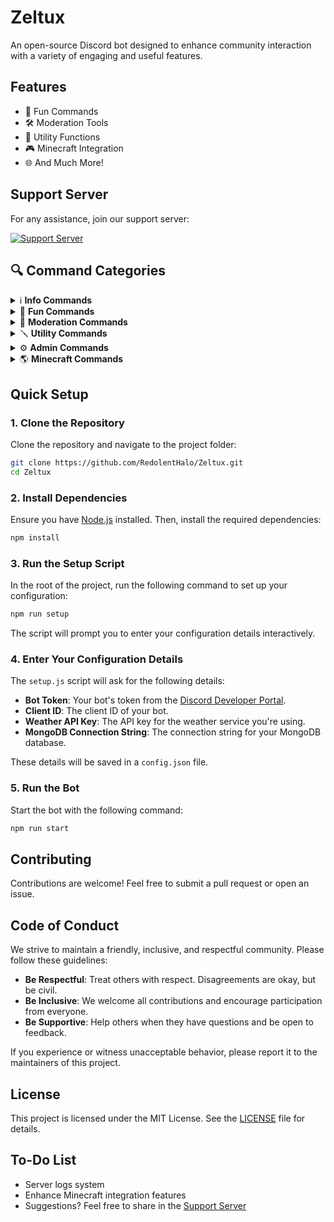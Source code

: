 # Zeltux

An open-source Discord bot designed to enhance community interaction with a variety of engaging and useful features.

## Features

-   🎉 Fun Commands
-   🛠️ Moderation Tools
-   🔧 Utility Functions
-   🎮 Minecraft Integration
-   🌐 And Much More!

## Support Server

For any assistance, join our support server:

<a href="https://discord.gg/M7zYS7vwJW"><img src="https://discord.com/api/guilds/1077990533802229760/widget.png?style=banner2" alt="Support Server"></a>

## 🔍 Command Categories

<details>
<summary>ℹ️ <strong>Info Commands</strong></summary>
<br>

| Command        | Description                            |
| -------------- | -------------------------------------- |
| `/botinfo`     | Display information about the bot      |
| `/help`        | Show help menu with all commands       |
| `/ping`        | Check the bot's response time          |
| `/roleinfo`    | View detailed information about a role |
| `/serverinfo`  | Display information about the server   |
| `/userinfo`    | Show information about a user          |
| `/level`       | Check your current level and XP        |
| `/leaderboard` | View the server's level leaderboard    |

</details>

<details>
<summary>🎈 <strong>Fun Commands</strong></summary>
<br>

| Command         | Description                                |
| --------------- | ------------------------------------------ |
| `/8ball`        | Ask the magic 8-ball a question            |
| `/catfact`      | Get a random fact about cats               |
| `/coinflip`     | Flip a coin                                |
| `/dadjoke`      | Hear a random dad joke                     |
| `/dogfact`      | Get a random fact about dogs               |
| `/joke`         | Receive a random joke                      |
| `/meme`         | View a random meme                         |
| `/pp`           | Check the size of your... nevermind        |
| `/randomnumber` | Generate a random number                   |
| `/trivia`       | Test your knowledge with a trivia question |

</details>

<details>
<summary>🔨 <strong>Moderation Commands</strong></summary>
<br>

| Command      | Description                             |
| ------------ | --------------------------------------- |
| `/ban`       | Ban a user from the server              |
| `/clear`     | Delete multiple messages at once        |
| `/kick`      | Kick a user from the server             |
| `/lock`      | Lock a channel to prevent messages      |
| `/nick`      | Change a user's nickname                |
| `/timeout`   | Timeout a user for a specified duration |
| `/unban`     | Unban a user from the server            |
| `/unlock`    | Unlock a previously locked channel      |
| `/untimeout` | Remove a timeout from a user            |
| `/warn`      | Warn a user for inappropriate behavior  |
| `/warnings`  | View a user's warning history           |

</details>

<details>
<summary>🪛 <strong>Utility Commands</strong></summary>
<br>

| Command       | Description                                |
| ------------- | ------------------------------------------ |
| `/calculator` | Perform mathematical calculations          |
| `/define`     | Look up the definition of a word           |
| `/todo`       | Manage your personal to-do list            |
| `/translate`  | Translate text between languages           |
| `/weather`    | Check the weather for a specified location |

</details>

<details>
<summary>⚙️ <strong>Admin Commands</strong></summary>
<br>

| Command          | Description                                                 |
| ---------------- | ----------------------------------------------------------- |
| `/giveaway`      | Create and manage giveaways                                 |
| `/leveladmin`    | Configure the leveling system                               |
| `/welcome`       | Set up custom welcome messages                              |
| `/guildsettings` | Manage server-specific settings                             |
| `/autorole`      | Configure roles to be automatically assigned to new members |

</details>

<details>
<summary>🌎 <strong>Minecraft Commands</strong></summary>
<br>

| Command               | Description                            |
| --------------------- | -------------------------------------- |
| `/achievement`        | Generate a Minecraft achievement image |
| `/addserverstatus`    | Add a Minecraft server to monitor      |
| `/bodyavatar`         | View a player's body avatar            |
| `/fullbody`           | View a player's full body model        |
| `/headavatar`         | View a player's head avatar            |
| `/listserverstatus`   | List all monitored Minecraft servers   |
| `/playerhead`         | Get a player's head image              |
| `/removeserverstatus` | Stop monitoring a Minecraft server     |
| `/serverstatus`       | Check the status of a monitored server |
| `/skin`               | View a player's skin                   |

</details>

## Quick Setup

### 1. **Clone the Repository**

Clone the repository and navigate to the project folder:

```bash
git clone https://github.com/RedolentHalo/Zeltux.git
cd Zeltux
```

### 2. **Install Dependencies**

Ensure you have [Node.js](https://nodejs.org/) installed. Then, install the required dependencies:

```bash
npm install
```

### 3. **Run the Setup Script**

In the root of the project, run the following command to set up your configuration:

```bash
npm run setup
```

The script will prompt you to enter your configuration details interactively.

### 4. **Enter Your Configuration Details**

The `setup.js` script will ask for the following details:

-   **Bot Token**: Your bot's token from the [Discord Developer Portal](https://discord.com/developers/applications).
-   **Client ID**: The client ID of your bot.
-   **Weather API Key**: The API key for the weather service you're using.
-   **MongoDB Connection String**: The connection string for your MongoDB database.

These details will be saved in a `config.json` file.

### 5. **Run the Bot**

Start the bot with the following command:

```bash
npm run start
```

## Contributing

Contributions are welcome! Feel free to submit a pull request or open an issue.

## Code of Conduct

We strive to maintain a friendly, inclusive, and respectful community. Please follow these guidelines:

-   **Be Respectful**: Treat others with respect. Disagreements are okay, but be civil.
-   **Be Inclusive**: We welcome all contributions and encourage participation from everyone.
-   **Be Supportive**: Help others when they have questions and be open to feedback.

If you experience or witness unacceptable behavior, please report it to the maintainers of this project.

## License

This project is licensed under the MIT License. See the [LICENSE](LICENSE) file for details.

## To-Do List

-   Server logs system
-   Enhance Minecraft integration features
-   Suggestions? Feel free to share in the [Support Server](https://discord.gg/M7zYS7vwJW)
